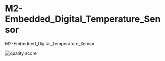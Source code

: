 # M2-Embedded_Digital_Temperature_Sensor
M2-Embedded_Digital_Temperature_Sensor






![quality score](https://api.codiga.io/project/30298/score/svg)
